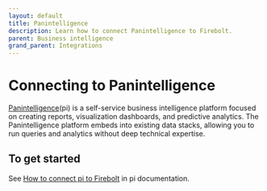 ```yaml
---
layout: default
title: Panintelligence
description: Learn how to connect Panintelligence to Firebolt.
parent: Business intelligence
grand_parent: Integrations
---
```


# Connecting to Panintelligence

[Panintelligence](https://www.panintelligence.com/)(pi) is a self-service business intelligence platform focused on creating reports, visualization dashboards, and predictive analytics. The Panintelligence platform embeds into existing data stacks, allowing you to run queries and analytics without deep technical expertise.

## To get started

See [How to connect pi to Firebolt](https://panintelligence.atlassian.net/wiki/spaces/PD/pages/860815361/How+to+connect+pi+to+a+Firebolt+instance) in pi documentation.
